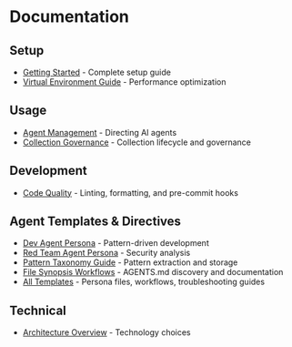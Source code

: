 # Documentation

## Setup
- [Getting Started](setup/getting-started.md) - Complete setup guide
- [Virtual Environment Guide](setup/virtual-environment-guide.md) - Performance optimization

## Usage
- [Agent Management](agent-management/directing-agents.md) - Directing AI agents
- [Collection Governance](collection-governance.md) - Collection lifecycle and governance

## Development
- [Code Quality](development/code-quality.md) - Linting, formatting, and pre-commit hooks

## Agent Templates & Directives
- [Dev Agent Persona](../templates/dev_agent_persona.md) - Pattern-driven development
- [Red Team Agent Persona](../templates/red_team_agent_persona.md) - Security analysis
- [Pattern Taxonomy Guide](../templates/pattern-taxonomy-guide.md) - Pattern extraction and storage
- [File Synopsis Workflows](../templates/file-synopsis-workflows.md) - AGENTS.md discovery and documentation
- [All Templates](../templates/) - Persona files, workflows, troubleshooting guides

## Technical
- [Architecture Overview](integration/rag-mcp-setup-guide.md) - Technology choices
